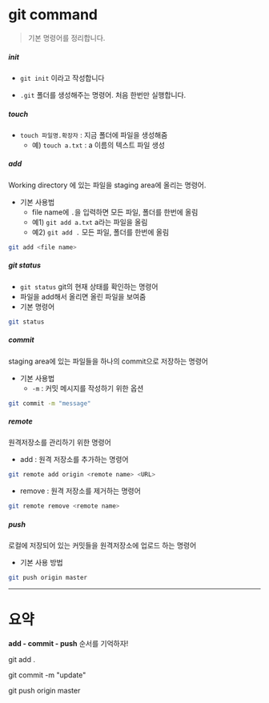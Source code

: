 # git command

> 기본 명령어를 정리합니다.





##### init

* `git init` 이라고 작성합니다

* `.git` 폴더를 생성해주는 명령어. 처음 한번만 실행합니다.



##### touch

* `touch 파일명.확장자` : 지금 폴더에 파일을 생성해줌
  * 예) `touch a.txt` : a 이름의 텍스트 파일 생성



##### add

Working directory 에 있는 파일을 staging area에 올리는 명령어.

* 기본 사용법
  * file name에 `.`을 입력하면 모든 파일, 폴더를 한번에 올림
  * 예1) `git add a.txt` a라는 파일을 올림
  * 예2) `git add .` 모든 파일, 폴더를 한번에 올림

```bash
git add <file name>
```



##### git status

* `git status` git의 현재 상태를 확인하는 명령어
* 파일을 add해서 올리면 올린 파일을 보여줌
* 기본 명령어

```bash
git status
```



##### commit

staging area에 있는 파일들을 하나의 commit으로 저장하는 명령어

* 기본 사용법
  * `-m` : 커밋 메시지를 작성하기 위한 옵션

``` bash
git commit -m "message"
```



##### remote

원격저장소를 관리하기 위한 명령어

* add : 원격 저장소를 추가하는 명령어

```bash
git remote add origin <remote name> <URL>
```

* remove : 원격 저장소를 제거하는 명령어

``` bash
git remote remove <remote name>
```



##### push

로컬에 저장되어 있는 커밋들을 원격저장소에 업로드 하는 명령어

* 기본 사용 방법

``` bash
git push origin master
```



___



# 요약

**add - commit - push** 순서를 기억하자!

git add .

git commit -m "update"

git push origin master 
